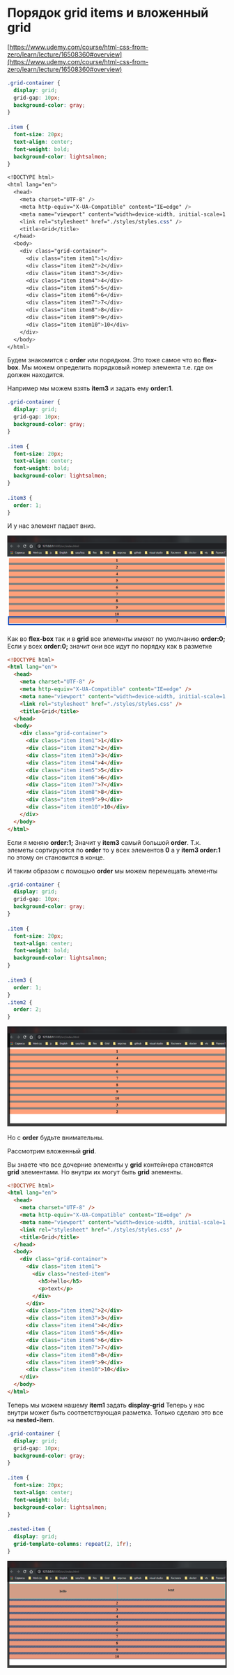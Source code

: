 # Порядок grid items и вложенный grid

[https://www.udemy.com/course/html-css-from-zero/learn/lecture/16508360#overview](https://www.udemy.com/course/html-css-from-zero/learn/lecture/16508360#overview)

```css
.grid-container {
  display: grid;
  grid-gap: 10px;
  background-color: gray;
}

.item {
  font-size: 20px;
  text-align: center;
  font-weight: bold;
  background-color: lightsalmon;
}
```

```css
<!DOCTYPE html>
<html lang="en">
  <head>
    <meta charset="UTF-8" />
    <meta http-equiv="X-UA-Compatible" content="IE=edge" />
    <meta name="viewport" content="width=device-width, initial-scale=1.0" />
    <link rel="stylesheet" href="./styles/styles.css" />
    <title>Grid</title>
  </head>
  <body>
    <div class="grid-container">
      <div class="item item1">1</div>
      <div class="item item2">2</div>
      <div class="item item3">3</div>
      <div class="item item4">4</div>
      <div class="item item5">5</div>
      <div class="item item6">6</div>
      <div class="item item7">7</div>
      <div class="item item8">8</div>
      <div class="item item9">9</div>
      <div class="item item10">10</div>
    </div>
  </body>
</html>
```

Будем знакомится с **order** или порядком. Это тоже самое что во **flex-box**. Мы можем определить порядковый номер элемента т.е. где он должен находится.

Например мы можем взять **item3** и задать ему **order:1**.

```css
.grid-container {
  display: grid;
  grid-gap: 10px;
  background-color: gray;
}

.item {
  font-size: 20px;
  text-align: center;
  font-weight: bold;
  background-color: lightsalmon;
}

.item3 {
  order: 1;
}
```

И у нас элемент падает вниз.

![](img/089.png)

Как во **flex-box** так и в **grid** все элементы имеют по умолчанию **order:0;** Если у всех **order:0;** значит они все идут по порядку как в разметке

```html
<!DOCTYPE html>
<html lang="en">
  <head>
    <meta charset="UTF-8" />
    <meta http-equiv="X-UA-Compatible" content="IE=edge" />
    <meta name="viewport" content="width=device-width, initial-scale=1.0" />
    <link rel="stylesheet" href="./styles/styles.css" />
    <title>Grid</title>
  </head>
  <body>
    <div class="grid-container">
      <div class="item item1">1</div>
      <div class="item item2">2</div>
      <div class="item item3">3</div>
      <div class="item item4">4</div>
      <div class="item item5">5</div>
      <div class="item item6">6</div>
      <div class="item item7">7</div>
      <div class="item item8">8</div>
      <div class="item item9">9</div>
      <div class="item item10">10</div>
    </div>
  </body>
</html>
```

Если я меняю **order:1;** Значит у **item3** самый большой **order**. Т.к. элеметы сортируются по **order** то у всех элементов **0** а у **item3 order:1** по этому он становится в конце.

И таким образом с помощью **order** мы можем перемещать элементы

```css
.grid-container {
  display: grid;
  grid-gap: 10px;
  background-color: gray;
}

.item {
  font-size: 20px;
  text-align: center;
  font-weight: bold;
  background-color: lightsalmon;
}

.item3 {
  order: 1;
}
.item2 {
  order: 2;
}
```

![](img/090.png)

Но с **order** будьте внимательны.

Рассмотрим вложенный **grid**.

Вы знаете что все дочерние элементы у **grid** контейнера становятся **grid** элементами. Но внутри их могут быть **grid** элементы.

```html
<!DOCTYPE html>
<html lang="en">
  <head>
    <meta charset="UTF-8" />
    <meta http-equiv="X-UA-Compatible" content="IE=edge" />
    <meta name="viewport" content="width=device-width, initial-scale=1.0" />
    <link rel="stylesheet" href="./styles/styles.css" />
    <title>Grid</title>
  </head>
  <body>
    <div class="grid-container">
      <div class="item item1">
        <div class="nested-item">
          <h5>hello</h5>
          <p>text</p>
        </div>
      </div>
      <div class="item item2">2</div>
      <div class="item item3">3</div>
      <div class="item item4">4</div>
      <div class="item item5">5</div>
      <div class="item item6">6</div>
      <div class="item item7">7</div>
      <div class="item item8">8</div>
      <div class="item item9">9</div>
      <div class="item item10">10</div>
    </div>
  </body>
</html>
```

Теперь мы можем нашему **item1** задать **display-grid** Теперь у нас внутри может быть соответствующая разметка. Только сделаю это все на **nested-item**.

```css
.grid-container {
  display: grid;
  grid-gap: 10px;
  background-color: gray;
}

.item {
  font-size: 20px;
  text-align: center;
  font-weight: bold;
  background-color: lightsalmon;
}

.nested-item {
  display: grid;
  grid-template-columns: repeat(2, 1fr);
}
```

![](img/091.png)
